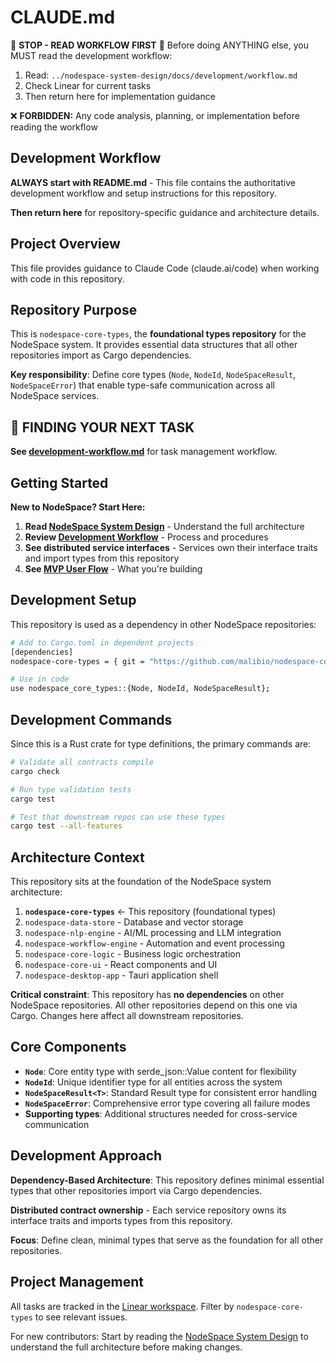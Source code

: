 # CLAUDE.md

🚨 **STOP - READ WORKFLOW FIRST** 🚨
Before doing ANYTHING else, you MUST read the development workflow:
1. Read: `../nodespace-system-design/docs/development/workflow.md`
2. Check Linear for current tasks
3. Then return here for implementation guidance

❌ **FORBIDDEN:** Any code analysis, planning, or implementation before reading the workflow

## Development Workflow
**ALWAYS start with README.md** - This file contains the authoritative development workflow and setup instructions for this repository.

**Then return here** for repository-specific guidance and architecture details.

## Project Overview

This file provides guidance to Claude Code (claude.ai/code) when working with code in this repository.

## Repository Purpose

This is `nodespace-core-types`, the **foundational types repository** for the NodeSpace system. It provides essential data structures that all other repositories import as Cargo dependencies.

**Key responsibility**: Define core types (`Node`, `NodeId`, `NodeSpaceResult`, `NodeSpaceError`) that enable type-safe communication across all NodeSpace services.

## 🎯 FINDING YOUR NEXT TASK

**See [development-workflow.md](../nodespace-system-design/docs/development/workflow.md)** for task management workflow.

## Getting Started

**New to NodeSpace? Start Here:**
1. **Read [NodeSpace System Design](../nodespace-system-design/README.md)** - Understand the full architecture
2. **Review [Development Workflow](../nodespace-system-design/docs/development/workflow.md)** - Process and procedures
3. **See distributed service interfaces** - Services own their interface traits and import types from this repository
4. **See [MVP User Flow](../nodespace-system-design/examples/mvp-user-flow.md)** - What you're building

## Development Setup

This repository is used as a dependency in other NodeSpace repositories:

```bash
# Add to Cargo.toml in dependent projects
[dependencies]
nodespace-core-types = { git = "https://github.com/malibio/nodespace-core-types" }

# Use in code
use nodespace_core_types::{Node, NodeId, NodeSpaceResult};
```

## Development Commands

Since this is a Rust crate for type definitions, the primary commands are:

```bash
# Validate all contracts compile
cargo check

# Run type validation tests
cargo test

# Test that downstream repos can use these types
cargo test --all-features
```

## Architecture Context

This repository sits at the foundation of the NodeSpace system architecture:

1. **`nodespace-core-types`** ← This repository (foundational types)
2. `nodespace-data-store` - Database and vector storage
3. `nodespace-nlp-engine` - AI/ML processing and LLM integration  
4. `nodespace-workflow-engine` - Automation and event processing
5. `nodespace-core-logic` - Business logic orchestration
6. `nodespace-core-ui` - React components and UI
7. `nodespace-desktop-app` - Tauri application shell

**Critical constraint**: This repository has **no dependencies** on other NodeSpace repositories. All other repositories depend on this one via Cargo. Changes here affect all downstream repositories.

## Core Components

- **`Node`**: Core entity type with serde_json::Value content for flexibility
- **`NodeId`**: Unique identifier type for all entities across the system
- **`NodeSpaceResult<T>`**: Standard Result type for consistent error handling
- **`NodeSpaceError`**: Comprehensive error type covering all failure modes
- **Supporting types**: Additional structures needed for cross-service communication

## Development Approach

**Dependency-Based Architecture**: This repository defines minimal essential types that other repositories import via Cargo dependencies. 

**Distributed contract ownership** - Each service repository owns its interface traits and imports types from this repository.

**Focus**: Define clean, minimal types that serve as the foundation for all other repositories.

## Project Management

All tasks are tracked in the [Linear workspace](https://linear.app/nodespace). Filter by `nodespace-core-types` to see relevant issues.

For new contributors: Start by reading the [NodeSpace System Design](../nodespace-system-design/README.md) to understand the full architecture before making changes.